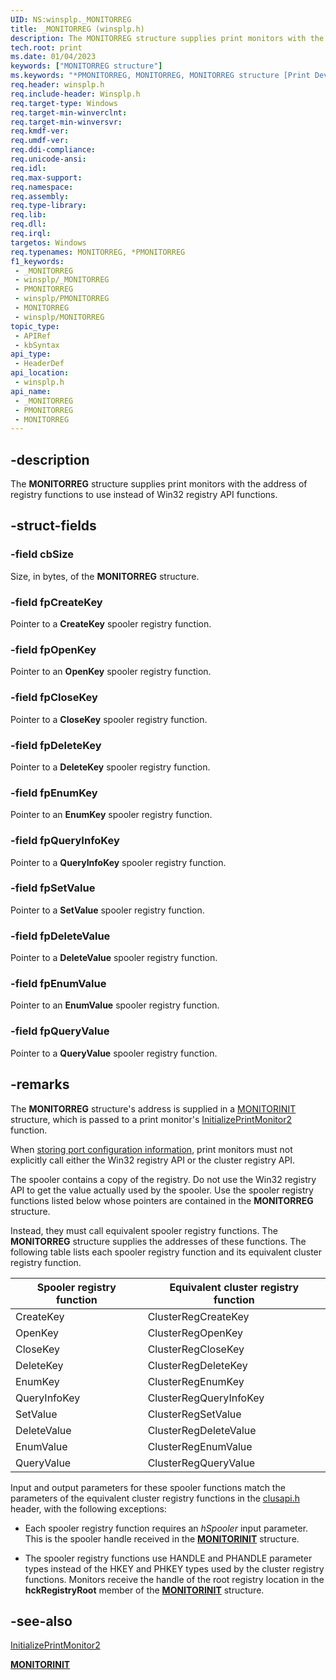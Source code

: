 ```yaml
---
UID: NS:winsplp._MONITORREG
title: _MONITORREG (winsplp.h)
description: The MONITORREG structure supplies print monitors with the address of registry functions to use instead of Win32 registry API functions.
tech.root: print
ms.date: 01/04/2023
keywords: ["MONITORREG structure"]
ms.keywords: "*PMONITORREG, MONITORREG, MONITORREG structure [Print Devices], PMONITORREG, PMONITORREG structure pointer [Print Devices], _MONITORREG, print.monitorreg, spoolfnc_2d0db8db-eea5-461a-a257-1fb986001dac.xml, winsplp/MONITORREG, winsplp/PMONITORREG"
req.header: winsplp.h
req.include-header: Winsplp.h
req.target-type: Windows
req.target-min-winverclnt: 
req.target-min-winversvr: 
req.kmdf-ver: 
req.umdf-ver: 
req.ddi-compliance: 
req.unicode-ansi: 
req.idl: 
req.max-support: 
req.namespace: 
req.assembly: 
req.type-library: 
req.lib: 
req.dll: 
req.irql: 
targetos: Windows
req.typenames: MONITORREG, *PMONITORREG
f1_keywords:
 - _MONITORREG
 - winsplp/_MONITORREG
 - PMONITORREG
 - winsplp/PMONITORREG
 - MONITORREG
 - winsplp/MONITORREG
topic_type:
 - APIRef
 - kbSyntax
api_type:
 - HeaderDef
api_location:
 - winsplp.h
api_name:
 - _MONITORREG
 - PMONITORREG
 - MONITORREG
---
```


## -description

The **MONITORREG** structure supplies print monitors with the address of registry functions to use instead of Win32 registry API functions.

## -struct-fields

### -field cbSize

Size, in bytes, of the **MONITORREG** structure.

### -field fpCreateKey

Pointer to a **CreateKey** spooler registry function.

### -field fpOpenKey

Pointer to an **OpenKey** spooler registry function.

### -field fpCloseKey

Pointer to a **CloseKey** spooler registry function.

### -field fpDeleteKey

Pointer to a **DeleteKey** spooler registry function.

### -field fpEnumKey

Pointer to an **EnumKey** spooler registry function.

### -field fpQueryInfoKey

Pointer to a **QueryInfoKey** spooler registry function.

### -field fpSetValue

Pointer to a **SetValue** spooler registry function.

### -field fpDeleteValue

Pointer to a **DeleteValue** spooler registry function.

### -field fpEnumValue

Pointer to an **EnumValue** spooler registry function.

### -field fpQueryValue

Pointer to a **QueryValue** spooler registry function.

## -remarks

The **MONITORREG** structure's address is supplied in a [MONITORINIT](./ns-winsplp-_monitorinit.md) structure, which is passed to a print monitor's [InitializePrintMonitor2](./nf-winsplp-initializeprintmonitor2.md) function.

When [storing port configuration information](/windows-hardware/drivers/print/storing-port-configuration-information), print monitors must not explicitly call either the Win32 registry API or the cluster registry API.

The spooler contains a copy of the registry. Do not use the Win32 registry API to get the value actually used by the spooler. Use the spooler registry functions listed below whose pointers are contained in the **MONITORREG** structure.

Instead, they must call equivalent spooler registry functions. The **MONITORREG** structure supplies the addresses of these functions. The following table lists each spooler registry function and its equivalent cluster registry function.

| Spooler registry function | Equivalent cluster registry function |
|---|---|
| CreateKey | ClusterRegCreateKey |
| OpenKey | ClusterRegOpenKey |
| CloseKey | ClusterRegCloseKey |
| DeleteKey | ClusterRegDeleteKey |
| EnumKey | ClusterRegEnumKey |
| QueryInfoKey | ClusterRegQueryInfoKey |
| SetValue | ClusterRegSetValue |
| DeleteValue | ClusterRegDeleteValue |
| EnumValue | ClusterRegEnumValue |
| QueryValue | ClusterRegQueryValue |

Input and output parameters for these spooler functions match the parameters of the equivalent cluster registry functions in the [clusapi.h](/windows/win32/api/clusapi/index) header, with the following exceptions:

- Each spooler registry function requires an *hSpooler* input parameter. This is the spooler handle received in the [**MONITORINIT**](./ns-winsplp-_monitorinit.md) structure.

- The spooler registry functions use HANDLE and PHANDLE parameter types instead of the HKEY and PHKEY types used by the cluster registry functions. Monitors receive the handle of the root registry location in the **hckRegistryRoot** member of the [**MONITORINIT**](./ns-winsplp-_monitorinit.md) structure.

## -see-also

[InitializePrintMonitor2](./nf-winsplp-initializeprintmonitor2.md)

[**MONITORINIT**](./ns-winsplp-_monitorinit.md)
